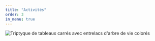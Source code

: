 ```yaml
---
title: "Activités"
order: 3
in_menu: true
---
```

![Triptyque de tableaux carrés avec entrelacs d'arbre de vie colorés](/images/créations-triptyque-moderne.jpg) 